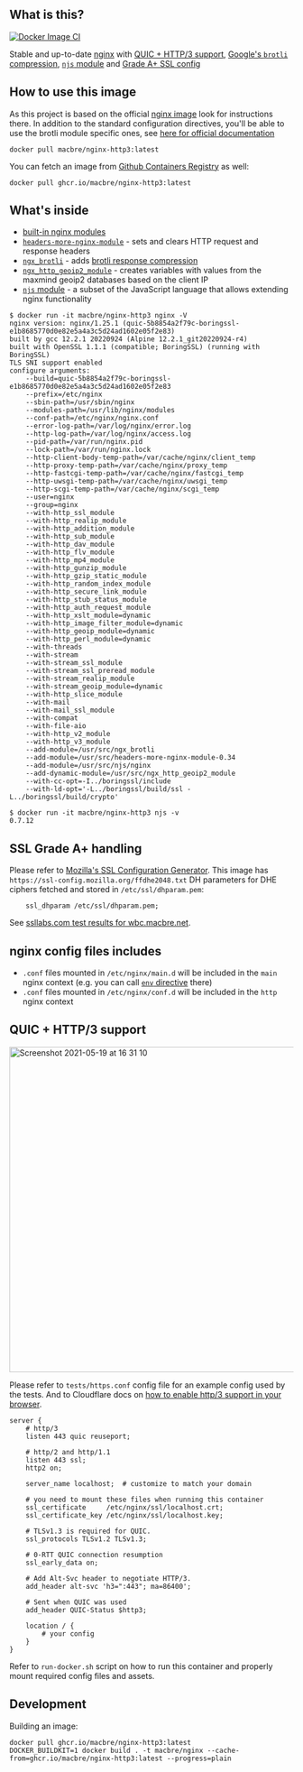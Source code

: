 ## What is this?
[![Docker Image CI](https://github.com/macbre/docker-nginx-http3/actions/workflows/dockerimage.yml/badge.svg)](https://github.com/macbre/docker-nginx-http3/actions/workflows/dockerimage.yml)

Stable and up-to-date [nginx](https://nginx.org/en/CHANGES) with [QUIC + HTTP/3 support](https://nginx.org/en/docs/http/ngx_http_v3_module.html), [Google's `brotli` compression](https://github.com/google/ngx_brotli), [`njs` module](https://nginx.org/en/docs/njs/) and [Grade A+ SSL config](https://ssl-config.mozilla.org/)

## How to use this image
As this project is based on the official [nginx image](https://hub.docker.com/_/nginx/) look for instructions there. In addition to the standard configuration directives, you'll be able to use the brotli module specific ones, see [here for official documentation](https://github.com/google/ngx_brotli#configuration-directives)

```
docker pull macbre/nginx-http3:latest
```

You can fetch an image from [Github Containers Registry](https://github.com/macbre/docker-nginx-brotli/pkgs/container/nginx-http3) as well:

```
docker pull ghcr.io/macbre/nginx-http3:latest
```

## What's inside

* [built-in nginx modules](https://nginx.org/en/docs/)
* [`headers-more-nginx-module`](https://github.com/openresty/headers-more-nginx-module#readme) - sets and clears HTTP request and response headers
* [`ngx_brotli`](https://github.com/google/ngx_brotli#configuration-directives) - adds [brotli response compression](https://datatracker.ietf.org/doc/html/rfc7932)
* [`ngx_http_geoip2_module`](https://github.com/leev/ngx_http_geoip2_module#download-maxmind-geolite2-database-optional) - creates variables with values from the maxmind geoip2 databases based on the client IP
* [`njs` module](https://nginx.org/en/docs/njs/) - a subset of the JavaScript language that allows extending nginx functionality

```
$ docker run -it macbre/nginx-http3 nginx -V
nginx version: nginx/1.25.1 (quic-5b8854a2f79c-boringssl-e1b8685770d0e82e5a4a3c5d24ad1602e05f2e83)
built by gcc 12.2.1 20220924 (Alpine 12.2.1_git20220924-r4) 
built with OpenSSL 1.1.1 (compatible; BoringSSL) (running with BoringSSL)
TLS SNI support enabled
configure arguments: 
	--build=quic-5b8854a2f79c-boringssl-e1b8685770d0e82e5a4a3c5d24ad1602e05f2e83 
	--prefix=/etc/nginx 
	--sbin-path=/usr/sbin/nginx 
	--modules-path=/usr/lib/nginx/modules 
	--conf-path=/etc/nginx/nginx.conf 
	--error-log-path=/var/log/nginx/error.log 
	--http-log-path=/var/log/nginx/access.log 
	--pid-path=/var/run/nginx.pid 
	--lock-path=/var/run/nginx.lock 
	--http-client-body-temp-path=/var/cache/nginx/client_temp 
	--http-proxy-temp-path=/var/cache/nginx/proxy_temp 
	--http-fastcgi-temp-path=/var/cache/nginx/fastcgi_temp 
	--http-uwsgi-temp-path=/var/cache/nginx/uwsgi_temp 
	--http-scgi-temp-path=/var/cache/nginx/scgi_temp 
	--user=nginx 
	--group=nginx 
	--with-http_ssl_module 
	--with-http_realip_module 
	--with-http_addition_module 
	--with-http_sub_module 
	--with-http_dav_module 
	--with-http_flv_module 
	--with-http_mp4_module 
	--with-http_gunzip_module 
	--with-http_gzip_static_module 
	--with-http_random_index_module 
	--with-http_secure_link_module 
	--with-http_stub_status_module 
	--with-http_auth_request_module 
	--with-http_xslt_module=dynamic 
	--with-http_image_filter_module=dynamic 
	--with-http_geoip_module=dynamic 
	--with-http_perl_module=dynamic 
	--with-threads 
	--with-stream 
	--with-stream_ssl_module 
	--with-stream_ssl_preread_module 
	--with-stream_realip_module 
	--with-stream_geoip_module=dynamic 
	--with-http_slice_module 
	--with-mail 
	--with-mail_ssl_module 
	--with-compat 
	--with-file-aio 
	--with-http_v2_module 
	--with-http_v3_module 
	--add-module=/usr/src/ngx_brotli 
	--add-module=/usr/src/headers-more-nginx-module-0.34 
	--add-module=/usr/src/njs/nginx 
	--add-dynamic-module=/usr/src/ngx_http_geoip2_module 
	--with-cc-opt=-I../boringssl/include 
	--with-ld-opt='-L../boringssl/build/ssl -L../boringssl/build/crypto'

$ docker run -it macbre/nginx-http3 njs -v
0.7.12
```

## SSL Grade A+ handling

Please refer to [Mozilla's SSL Configuration Generator](https://ssl-config.mozilla.org/). This image has `https://ssl-config.mozilla.org/ffdhe2048.txt` DH parameters for DHE ciphers fetched and stored in `/etc/ssl/dhparam.pem`:

```
    ssl_dhparam /etc/ssl/dhparam.pem;
```

See [ssllabs.com test results for wbc.macbre.net](https://www.ssllabs.com/ssltest/analyze.html?d=wbc.macbre.net).

## nginx config files includes

* `.conf` files mounted in `/etc/nginx/main.d` will be included in the `main` nginx context (e.g. you can call [`env` directive](http://nginx.org/en/docs/ngx_core_module.html#env) there)
* `.conf` files mounted in `/etc/nginx/conf.d` will be included in the `http` nginx context

## QUIC + HTTP/3 support

<img width="577" alt="Screenshot 2021-05-19 at 16 31 10" src="https://user-images.githubusercontent.com/1929317/118840921-baf7d300-b8bf-11eb-8c0f-e57d573a28ce.png">

Please refer to `tests/https.conf` config file for an example config used by the tests. And to Cloudflare docs on [how to enable http/3 support in your browser](https://developers.cloudflare.com/http3/firefox).

```
server {
    # http/3
    listen 443 quic reuseport;

    # http/2 and http/1.1
    listen 443 ssl;
    http2 on;

    server_name localhost;  # customize to match your domain

    # you need to mount these files when running this container
    ssl_certificate     /etc/nginx/ssl/localhost.crt;
    ssl_certificate_key /etc/nginx/ssl/localhost.key;

    # TLSv1.3 is required for QUIC.
    ssl_protocols TLSv1.2 TLSv1.3;

    # 0-RTT QUIC connection resumption
    ssl_early_data on;

    # Add Alt-Svc header to negotiate HTTP/3.
    add_header alt-svc 'h3=":443"; ma=86400';

    # Sent when QUIC was used
    add_header QUIC-Status $http3;

    location / {
        # your config
    }
}
```

Refer to `run-docker.sh` script on how to run this container and properly mount required config files and assets.

## Development

Building an image:

```
docker pull ghcr.io/macbre/nginx-http3:latest
DOCKER_BUILDKIT=1 docker build . -t macbre/nginx --cache-from=ghcr.io/macbre/nginx-http3:latest --progress=plain
```
